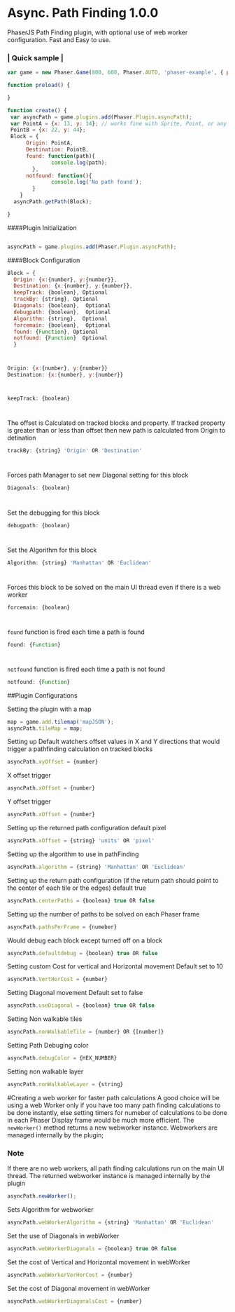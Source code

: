 # Async. Path Finding 1.0.0
PhaserJS Path Finding plugin, with optional use of web worker configuration. Fast and Easy to use.


### | Quick sample |

```javascript
var game = new Phaser.Game(800, 600, Phaser.AUTO, 'phaser-example', { preload: preload, create: create });

function preload() {

}

function create() {
 var asyncPath = game.plugins.add(Phaser.Plugin.asyncPath);
 var PointA = {x: 13, y: 14}; // works fine with Sprite, Point, or any object with x and y properties
 PointB = {x: 22, y: 44};
 Block = {
      Origin: PointA,
      Destination: PointB,
      found: function(path){
              console.log(path);
        },
      notfound: function(){
              console.log('No path found');
        }
    }
  asyncPath.getPath(Block);

}
```




####Plugin Initialization
```javascript

asyncPath = game.plugins.add(Phaser.Plugin.asyncPath);

```

####Block Configuration

``` javascript
Block = {
  Origin: {x:{number}, y:{number}},
  Destination: {x:{number}, y:{number}},
  keepTrack: {boolean}, Optional
  trackBy: {string}, Optional
  Diagonals: {boolean},  Optional
  debugpath: {boolean},  Optional
  Algorithm: {string},  Optional
  forcemain: {boolean},  Optional
  found: {Function}, Optional
  notfound: {Function}  Optional
  }
```

#
``` javascript
Origin: {x:{number}, y:{number}}
Destination: {x:{number}, y:{number}}
```
#

``` javascript
keepTrack: {boolean} 
```

#
The offset is Calculated on tracked blocks and property.
If tracked property is greater than or less than offset then new path is calculated from Origin to detination

``` javascript
trackBy: {string} 'Origin' OR 'Destination'
``` 

#
Forces path Manager to set new Diagonal setting for this block
``` javascript
Diagonals: {boolean}
```

#
Set the debugging for this block
``` javascript
debugpath: {boolean} 
```


#
Set the Algorithm for this block
``` javascript
Algorithm: {string} 'Manhattan' OR 'Euclidean'
```

#
Forces this block to be solved on the main UI thread even if there is a web worker
``` javascript
forcemain: {boolean} 
```


#
```found``` function is fired each time a path is found
``` javascript
found: {Function} 
```

#
```notfound``` function is fired each time a path is not found
``` javascript
notfound: {Function} 
```


##Plugin Configurations

Setting the plugin with a map
```javascript
map = game.add.tilemap('mapJSON');
asyncPath.tileMap = map;
```


Setting up Default watchers offset values in X and Y directions that would trigger a pathfinding calculation on tracked blocks

```javascript
asyncPath.xyOffset = {number}
```

X offset trigger
```javascript
asyncPath.xOffset = {number}
```

Y offset trigger
```javascript
asyncPath.xOffset = {number}
```

Setting up the returned path configuration default pixel
```javascript
asyncPath.xOffset = {string} 'units' OR 'pixel'
```


Setting up the algorithm to use in pathFinding
```javascript
asyncPath.algorithm = {string} 'Manhattan' OR 'Euclidean'
```


Setting up the return path configuration (if the return path should point to the center of each tile or the edges) default true
```javascript
asyncPath.centerPaths = {boolean} true OR false 
```


Setting up the number of paths to be solved on each Phaser frame
```javascript
asyncPath.pathsPerFrame = {numeber} 
```


Would debug each block except turned off on a block
```javascript
asyncPath.defaultdebug = {boolean} true OR false 
```


Setting custom Cost for vertical and Horizontal movement
Default set to 10
```javascript
asyncPath.VertHorCost = {number} 
```

Setting Diagonal movement
Default set to false
```javascript
asyncPath.useDiagonal = {boolean} true OR false 
```


Setting Non walkable tiles
```javascript
asyncPath.nonWalkableTile = {number} OR {[number]}
```



Setting Path Debuging color
```javascript
asyncPath.debugColor = {HEX_NUMBER}
```



Setting non walkable layer
```javascript
asyncPath.nonWalkableLayer = {string}
```


#Creating a web worker for faster path calculations
A good choice will be using a web Worker only if you have too many path
finding calculations to be done instantly, else setting timers for numeber of calculations to be done in each Phaser Display frame would be much more efficient. The
``` newWorker() ``` method returns a new webworker instance. Webworkers are managed internally by the plugin;

### Note
If there are no web workers, all path finding calculations run on the main UI thread.
The returned webworker instance is managed internally by the plugin


```javascript
asyncPath.newWorker();
```

Sets Algorithm for webworker
```javascript
asyncPath.webWorkerAlgorithm = {string} 'Manhattan' OR 'Euclidean'
```

Set the use of Diagonals in webWorker
```javascript
asyncPath.webWorkerDiagonals = {boolean} true OR false 
```

Set the cost of Vertical and Horizontal movement in webWorker
```javascript
asyncPath.webWorkerVerHorCost = {number}
```

Set the cost of Diagonal movement in webWorker
```javascript
asyncPath.webWorkerDiagonalsCost = {number}
```


